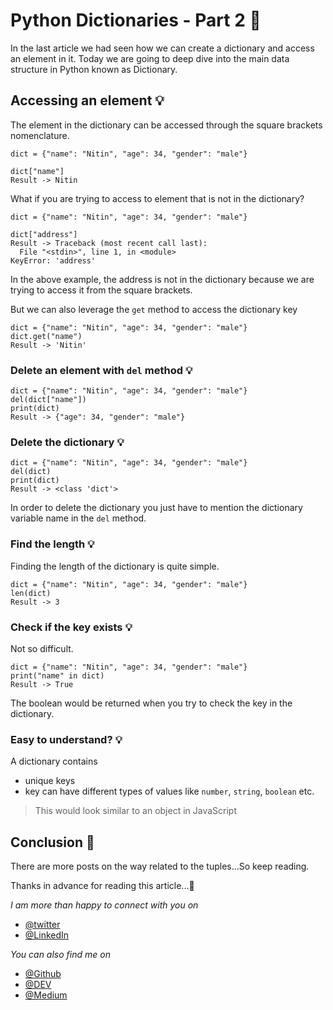 # Python Dictionaries - Part 2 🐍

In the last article we had seen how we can create a dictionary and access an element in it. Today we are going to deep dive into the main data structure in Python known as Dictionary.

## Accessing an element 💡

The element in the dictionary can be accessed through the square brackets nomenclature.
```
dict = {"name": "Nitin", "age": 34, "gender": "male"}

dict["name"]
Result -> Nitin
```

What if you are trying to access to element that is not in the dictionary?

```
dict = {"name": "Nitin", "age": 34, "gender": "male"}

dict["address"]
Result -> Traceback (most recent call last):
  File "<stdin>", line 1, in <module>
KeyError: 'address'
```
In the above example, the address is not in the dictionary because we are trying to access it from the square brackets.

But we can also leverage the `get` method to access the dictionary key
```
dict = {"name": "Nitin", "age": 34, "gender": "male"}
dict.get("name")
Result -> 'Nitin'
```



### Delete an element with `del` method 💡

```
dict = {"name": "Nitin", "age": 34, "gender": "male"}
del(dict["name"])
print(dict)
Result -> {"age": 34, "gender": "male"}
```

### Delete the dictionary 💡
```
dict = {"name": "Nitin", "age": 34, "gender": "male"}
del(dict)
print(dict)
Result -> <class 'dict'>
```
In order to delete the dictionary you just have to mention the dictionary variable name in the `del` method.

### Find the length 💡
Finding the length of the dictionary is quite simple.
```
dict = {"name": "Nitin", "age": 34, "gender": "male"}
len(dict)
Result -> 3
```

### Check if the key exists 💡

Not so difficult.
```
dict = {"name": "Nitin", "age": 34, "gender": "male"}
print("name" in dict)
Result -> True
```
The boolean would be returned when you try to check the key in the dictionary.



### Easy to understand? 💡

A dictionary contains

- unique keys
- key can have different types of values like `number`, `string`, `boolean` etc.

>This would look similar to an object in JavaScript


## Conclusion 📗

There are more posts on the way related to the tuples...So keep reading.

Thanks in advance for reading this article...🚀

*I am more than happy to connect with you on*

- [@twitter](https://twitter.com/_nitinreddy3)
- [@LinkedIn](https://www.linkedin.com/in/nitinreddy3/)

*You can also find me on*

- [@Github](https://github.com/nitinreddy3)
- [@DEV](https://dev.to/nitinreddy3)
- [@Medium](https://medium.com/@nitinreddy3)
